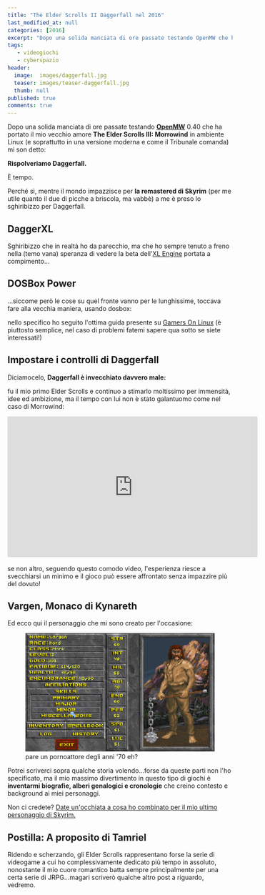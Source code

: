 ```yaml
---
title: "The Elder Scrolls II Daggerfall nel 2016"
last_modified_at: null
categories: [2016]
excerpt: "Dopo una solida manciata di ore passate testando OpenMW che ha portato il mio vecchio amore The Elder Scrolls..."
tags: 
   - videogiochi
   - cyberspazio
header:  
  image:  images/daggerfall.jpg
  teaser: images/teaser-daggerfall.jpg
  thumb: null
published: true
comments: true
---
```


Dopo una solida manciata di ore passate testando [**OpenMW**](https://openmw.org/en/) 0.40 che ha portato il mio vecchio amore **The Elder Scrolls III: Morrowind** in ambiente Linux (e soprattutto in una versione moderna e come il Tribunale comanda) mi son detto: 

**Rispolveriamo Daggerfall.**

È tempo.

Perché sì, mentre il mondo impazzisce per **la remastered di Skyrim** (per me utile quanto il due di picche a briscola, ma vabbè) a me è preso lo sghiribizzo per Daggerfall.

## DaggerXL

Sghiribizzo che in realtà ho da parecchio, ma che ho sempre tenuto a freno nella (temo vana) speranza di vedere la beta dell'[XL Engine](https://xlengine.com/) portata a compimento...

## DOSBox Power

...siccome però le cose su quel fronte vanno per le lunghissime, toccava fare alla vecchia maniera, usando dosbox:

nello specifico ho seguito l'ottima guida presente su [Gamers On Linux](https://www.gamersonlinux.com/forum/threads/elder-scrolls-ii-daggerfall-guide.1559/) (è piuttosto semplice, nel caso di problemi fatemi sapere qua sotto se siete interessati!)

## Impostare i controlli di Daggerfall

Diciamocelo, **Daggerfall è invecchiato davvero male:** 

fu il mio primo Elder Scrolls e continuo a stimarlo moltissimo per immensità, idee ed ambizione, ma il tempo con lui non è stato galantuomo come nel caso di Morrowind: 

<iframe width="560" height="315" src="https://www.youtube.com/embed/Z8gcuNbkOvE" frameborder="0" allowfullscreen></iframe>

se non altro, seguendo questo comodo video, l'esperienza riesce a svecchiarsi un minimo e il gioco può essere affrontato senza impazzire più del dovuto!

## Vargen, Monaco di Kynareth

Ed ecco qui il personaggio che mi sono creato per l'occasione: 

<figure>
	<img src="/gallery/elderscrolls/vargen.png" alt="Personaggio di Daggerfall">
	<figcaption>pare un pornoattore degli anni '70 eh?</figcaption>
</figure>

Potrei scriverci sopra qualche storia volendo...forse da queste parti non l'ho specificato, ma il mio massimo divertimento in questo tipo di giochi è **inventarmi biografie, alberi genalogici e cronologie** che creino contesto e background ai miei personaggi.

Non ci credete? [Date un'occhiata a cosa ho combinato per il mio ultimo personaggio di Skyrim.](/velnias/)

## Postilla: A proposito di Tamriel

Ridendo e scherzando, gli Elder Scrolls rappresentano forse la serie di videogame a cui ho complessivamente dedicato più tempo in assoluto, nonostante il mio cuore romantico batta sempre principalmente per una certa serie di JRPG...magari scriverò qualche altro post a riguardo, vedremo.
